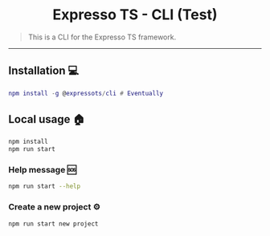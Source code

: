 # <h1 align="center">Expresso TS - CLI (Test)</h1>

> This is a CLI for the Expresso TS framework.

---

## Installation 💻

```lua
npm install -g @expressots/cli # Eventually
```

## Local usage 🏠

```bash
npm install
npm run start
```

### Help message 🆘

```bash
npm run start --help
```

### Create a new project ⚙️

```bash
npm run start new project
```
